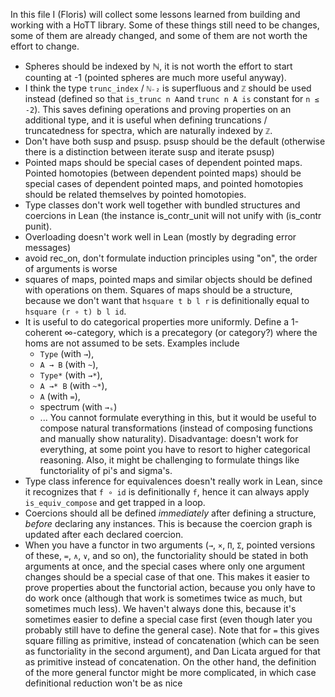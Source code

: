 In this file I (Floris) will collect some lessons learned from building and working with a HoTT library.
Some of these things still need to be changes, some of them are already changed, and some of them are not worth the effort to change.

- Spheres should be indexed by ℕ, it is not worth the effort to start counting at -1 (pointed spheres are much more useful anyway).
- I think the type `trunc_index` / `ℕ₋₂` is superfluous and `ℤ` should be used instead (defined so that `is_trunc n A`and `trunc n A is` constant for `n ≤ -2`). This saves defining operations and proving properties on an additional type, and it is useful when defining truncations / truncatedness for spectra, which are naturally indexed by `ℤ`.
- Don't have both susp and psusp. psusp should be the default (otherwise there is a distinction between iterate susp and iterate psusp)
- Pointed maps should be special cases of dependent pointed maps. Pointed homotopies (between dependent pointed maps) should be special cases of dependent pointed maps, and pointed homotopies should be related themselves by pointed homotopies.
- Type classes don't work well together with bundled structures and coercions in Lean (the instance is_contr_unit will not unify with (is_contr punit).
- Overloading doesn't work well in Lean (mostly by degrading error messages)
- avoid rec_on, don't formulate induction principles using "on", the order of arguments is worse
- squares of maps, pointed maps and similar objects should be defined with operations on them. Squares of maps should be a structure, because we don't want that `hsquare t b l r` is definitionally equal to `hsquare (r ∘ t) b l id`.
- It is useful to do categorical properties more uniformly. Define a 1-coherent ∞-category, which is a precategory (or category?) where the homs are not assumed to be sets. Examples include
  + `Type` (with `→`),
  + `A → B` (with `~`),
  + `Type*` (with `→*`),
  + `A →* B` (with `~*`),
  + `A` (with `=`),
  + spectrum (with `→ₛ`)
  + ...
  You cannot formulate everything in this, but it would be useful to compose natural transformations (instead of composing functions and manually show naturality).
  Disadvantage: doesn't work for everything, at some point you have to resort to higher categorical reasoning. Also, it might be challenging to formulate things like functoriality of pi's and sigma's.
- Type class inference for equivalences doesn't really work in Lean, since it recognizes that `f ∘ id` is definitionally `f`, hence it can always apply `is_equiv_compose` and get trapped in a loop.
- Coercions should all be defined *immediately* after defining a structure, *before* declaring any
  instances. This is because the coercion graph is updated after each declared coercion.
- When you have a functor in two arguments (`→`, `×`, `Π`, `Σ`, pointed versions of these, `=`, `∧`,
  `∨`, and so on), the functoriality should be stated in both arguments at once, and the special
  cases where only one argument changes should be a special case of that one. This makes it easier
  to prove properties about the functorial action, because you only have to do work once (although
  that work is sometimes twice as much, but sometimes much less). We haven't always done this,
  because it's sometimes easier to define a special case first (even though later you probably still
  have to define the general case). Note that for `=` this gives square filling as primitive,
  instead of concatenation (which can be seen as functoriality in the second argument), and Dan
  Licata argued for that as primitive instead of concatenation. On the other hand, the definition
  of the more general functor might be more complicated, in which case definitional reduction won't be as nice